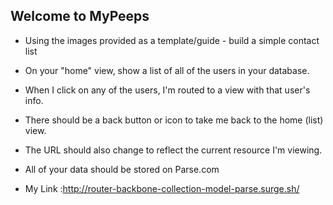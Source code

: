 ## Welcome to MyPeeps


- Using the images provided as a template/guide - build a simple contact list
- On your "home" view, show a list of all of the users in your database.
- When I click on any of the users, I'm routed to a view with that user's info.
- There should be a back button or icon to take me back to the home (list) view.
- The URL should also change to reflect the current resource I'm viewing.
- All of your data should be stored on Parse.com


- My Link :http://router-backbone-collection-model-parse.surge.sh/
